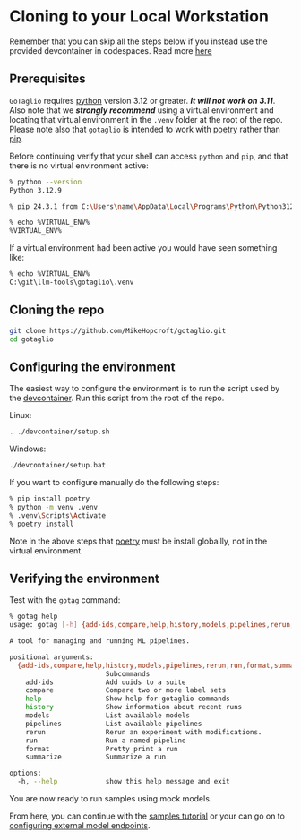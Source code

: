 # Cloning to your Local Workstation

Remember that you can skip all the steps below if you instead use the provided devcontainer in codespaces. Read more [here](./codespaces.md)

## Prerequisites

`GoTaglio` requires [python](https://www.python.org/) version 3.12 or greater. ***It will not work on 3.11***. Also note that we ***strongly recommend*** using a virtual environment and locating that virtual environment in the `.venv` folder at the root of the repo. Please note also that `gotaglio` is intended to work with [poetry](https://python-poetry.org/) rather than [pip](https://pip.pypa.io/en/stable/).

Before continuing verify that your shell can access `python` and `pip`, and that there is no virtual environment active:

~~~sh
% python --version
Python 3.12.9

% pip 24.3.1 from C:\Users\name\AppData\Local\Programs\Python\Python312\Lib\site-packages\pip (python 3.12)

% echo %VIRTUAL_ENV%
%VIRTUAL_ENV%
~~~

If a virtual environment had been active you would have seen something like:
~~~sh
% echo %VIRTUAL_ENV%
C:\git\llm-tools\gotaglio\.venv
~~~

## Cloning the repo
~~~sh
git clone https://github.com/MikeHopcroft/gotaglio.git
cd gotaglio
~~~

## Configuring the environment

The easiest way to configure the environment is to run the script used by the [devcontainer](https://docs.github.com/en/codespaces/setting-up-your-project-for-codespaces/adding-a-dev-container-configuration/introduction-to-dev-containers). Run this script from the root of the repo.

Linux:
~~~sh
. ./devcontainer/setup.sh
~~~

Windows:
~~~sh
./devcontainer/setup.bat
~~~

If you want to configure manually do the following steps:
~~~sh
% pip install poetry
% python -m venv .venv
% .venv\Scripts\Activate
% poetry install
~~~

Note in the above steps that [poetry](https://python-poetry.org/) must be install globallly, not in the virtual environment.

## Verifying the environment
Test with the `gotag` command:

~~~sh
% gotag help
usage: gotag [-h] {add-ids,compare,help,history,models,pipelines,rerun,run,format,summarize} ...

A tool for managing and running ML pipelines.

positional arguments:
  {add-ids,compare,help,history,models,pipelines,rerun,run,format,summarize}
                        Subcommands
    add-ids             Add uuids to a suite
    compare             Compare two or more label sets
    help                Show help for gotaglio commands
    history             Show information about recent runs
    models              List available models
    pipelines           List available pipelines
    rerun               Rerun an experiment with modifications.
    run                 Run a named pipeline
    format              Pretty print a run
    summarize           Summarize a run

options:
  -h, --help            show this help message and exit
~~~

You are now ready to run samples using mock models.

From here, you can continue with the [samples tutorial](./samples.md) or your can go on to [configuring external model endpoints](./models.md).